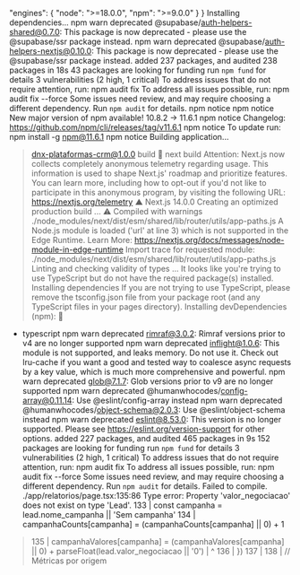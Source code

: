   "engines": {
    "node": ">=18.0.0",
    "npm": ">=9.0.0"
  }
}
Installing dependencies...
npm warn deprecated @supabase/auth-helpers-shared@0.7.0: This package is now deprecated - please use the @supabase/ssr package instead.
npm warn deprecated @supabase/auth-helpers-nextjs@0.10.0: This package is now deprecated - please use the @supabase/ssr package instead.
added 237 packages, and audited 238 packages in 18s
43 packages are looking for funding
  run `npm fund` for details
3 vulnerabilities (2 high, 1 critical)
To address issues that do not require attention, run:
  npm audit fix
To address all issues possible, run:
  npm audit fix --force
Some issues need review, and may require choosing
a different dependency.
Run `npm audit` for details.
npm notice
npm notice New major version of npm available! 10.8.2 -> 11.6.1
npm notice Changelog: https://github.com/npm/cli/releases/tag/v11.6.1
npm notice To update run: npm install -g npm@11.6.1
npm notice
Building application...
> dnx-plataformas-crm@1.0.0 build

> next build
Attention: Next.js now collects completely anonymous telemetry regarding usage.
This information is used to shape Next.js' roadmap and prioritize features.
You can learn more, including how to opt-out if you'd not like to participate in this anonymous program, by visiting the following URL:
https://nextjs.org/telemetry
   ▲ Next.js 14.0.0
   Creating an optimized production build ...
 ⚠ Compiled with warnings
./node_modules/next/dist/esm/shared/lib/router/utils/app-paths.js
A Node.js module is loaded ('url' at line 3) which is not supported in the Edge Runtime.
Learn More: https://nextjs.org/docs/messages/node-module-in-edge-runtime
Import trace for requested module:
./node_modules/next/dist/esm/shared/lib/router/utils/app-paths.js
   Linting and checking validity of types ...
It looks like you're trying to use TypeScript but do not have the required package(s) installed.
Installing dependencies
If you are not trying to use TypeScript, please remove the tsconfig.json file from your package root (and any TypeScript files in your pages directory).
Installing devDependencies (npm):

- typescript
npm warn deprecated rimraf@3.0.2: Rimraf versions prior to v4 are no longer supported
npm warn deprecated inflight@1.0.6: This module is not supported, and leaks memory. Do not use it. Check out lru-cache if you want a good and tested way to coalesce async requests by a key value, which is much more comprehensive and powerful.
npm warn deprecated glob@7.1.7: Glob versions prior to v9 are no longer supported
npm warn deprecated @humanwhocodes/config-array@0.11.14: Use @eslint/config-array instead
npm warn deprecated @humanwhocodes/object-schema@2.0.3: Use @eslint/object-schema instead
npm warn deprecated eslint@8.53.0: This version is no longer supported. Please see https://eslint.org/version-support for other options.
added 227 packages, and audited 465 packages in 9s
152 packages are looking for funding
  run `npm fund` for details
3 vulnerabilities (2 high, 1 critical)
To address issues that do not require attention, run:
  npm audit fix
To address all issues possible, run:
  npm audit fix --force
Some issues need review, and may require choosing
a different dependency.
Run `npm audit` for details.
Failed to compile.
./app/relatorios/page.tsx:135:86
Type error: Property 'valor_negociacao' does not exist on type 'Lead'.
  133 |       const campanha = lead.nome_campanha || 'Sem campanha'
  134 |       campanhaCounts[campanha] = (campanhaCounts[campanha] || 0) + 1
> 135 |       campanhaValores[campanha] = (campanhaValores[campanha] || 0) + parseFloat(lead.valor_negociacao || '0')
      |                                                                                      ^
  136 |     })
  137 |
  138 |     // Métricas por origem